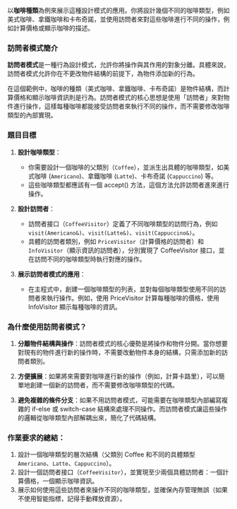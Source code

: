 以**咖啡種類**為例來展示這種設計模式的應用。你將設計幾個不同的咖啡類型，例如美式咖啡、拿鐵咖啡和卡布奇諾，並使用訪問者來對這些咖啡進行不同的操作，例如計算價格或顯示咖啡的描述。

### 訪問者模式簡介

**訪問者模式**是一種行為設計模式，允許你將操作與其作用的對象分離。具體來說，訪問者模式允許你在不更改物件結構的前提下，為物件添加新的行為。

在這個範例中，咖啡的種類（美式咖啡、拿鐵咖啡、卡布奇諾）是物件結構，而計算價格和顯示咖啡資訊則是行為。訪問者模式的核心思想是使用「訪問者」來對物件進行操作，這樣每種咖啡都能接受訪問者來執行不同的操作，而不需要修改咖啡類型的內部實現。

### 題目目標

1. **設計咖啡類型**：
   - 你需要設計一個咖啡的父類別（`Coffee`），並派生出具體的咖啡類型，如美式咖啡 (`Americano`)、拿鐵咖啡 (`Latte`)、卡布奇諾 (`Cappuccino`) 等。
   - 這些咖啡類型都應該有一個 accept() 方法，這個方法允許訪問者進來進行操作。

2. **設計訪問者**：
   - 訪問者接口（`CoffeeVisitor`）定義了不同咖啡類型的訪問行為，例如 `visit(Americano&)`、`visit(Latte&)`、`visit(Cappuccino&)`。
   - 具體的訪問者類別，例如 `PriceVisitor`（計算價格的訪問者）和 `InfoVisitor`（顯示資訊的訪問者），分別實現了 CoffeeVisitor 接口，並在訪問不同的咖啡類型時執行對應的操作。

3. **展示訪問者模式的應用**：
   - 在主程式中，創建一個咖啡類型的列表，並對每個咖啡類型使用不同的訪問者來執行操作。例如，使用 PriceVisitor 計算每種咖啡的價格，使用 InfoVisitor 顯示每種咖啡的資訊。

### 為什麼使用訪問者模式？

1. **分離物件結構與操作**：訪問者模式的核心優勢是將操作和物件分開。當你想要對現有的物件進行新的操作時，不需要改動物件本身的結構，只需添加新的訪問者類別。
   
2. **方便擴展**：如果將來需要對咖啡進行新的操作（例如，計算卡路里），可以簡單地創建一個新的訪問者，而不需要修改咖啡類型的代碼。

3. **避免複雜的條件分支**：如果不用訪問者模式，可能需要在咖啡類型內部編寫複雜的 if-else 或 switch-case 結構來處理不同操作。而訪問者模式讓這些操作的邏輯從咖啡類型內部解耦出來，簡化了代碼結構。

### 作業要求的總結：
1. 設計一個咖啡類型的層次結構（父類別 Coffee 和不同的具體類型 `Americano`、`Latte`、`Cappuccino`）。
2. 設計一個訪問者接口（`CoffeeVisitor`），並實現至少兩個具體訪問者：一個計算價格，一個顯示咖啡資訊。
3. 展示如何使用這些訪問者來操作不同的咖啡類型，並確保內存管理無誤（如果不使用智能指標，記得手動釋放資源）。